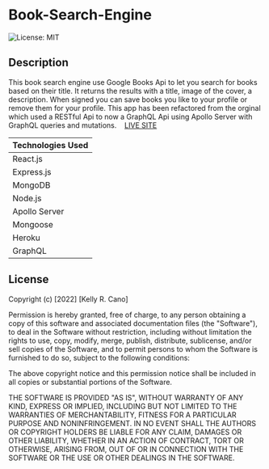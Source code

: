# Book-Search-Engine

![License: MIT](https://img.shields.io/badge/License-MIT-success.svg)

## Description

This book search engine use Google Books Api to let you search for books based on their title. It returns the results with a title, image of the cover, a description. When signed you can save books you like to your profile or remove them for your profile. This app has been refactored from the orginal which used a RESTful Api to now a GraphQL Api using Apollo Server with GraphQL queries and mutations.
![]()
![]()
![]()
[LIVE SITE]()

| Technologies Used |
| ----------------- |
| React.js          |
| Express.js        |
| MongoDB           |
| Node.js           |
| Apollo Server     |
| Mongoose          |
| Heroku            |
| GraphQL           |

## License

Copyright (c) [2022] [Kelly R. Cano]

Permission is hereby granted, free of charge, to any person obtaining a copy
of this software and associated documentation files (the "Software"), to deal
in the Software without restriction, including without limitation the rights
to use, copy, modify, merge, publish, distribute, sublicense, and/or sell
copies of the Software, and to permit persons to whom the Software is
furnished to do so, subject to the following conditions:

The above copyright notice and this permission notice shall be included in all
copies or substantial portions of the Software.

THE SOFTWARE IS PROVIDED "AS IS", WITHOUT WARRANTY OF ANY KIND, EXPRESS OR
IMPLIED, INCLUDING BUT NOT LIMITED TO THE WARRANTIES OF MERCHANTABILITY,
FITNESS FOR A PARTICULAR PURPOSE AND NONINFRINGEMENT. IN NO EVENT SHALL THE
AUTHORS OR COPYRIGHT HOLDERS BE LIABLE FOR ANY CLAIM, DAMAGES OR OTHER
LIABILITY, WHETHER IN AN ACTION OF CONTRACT, TORT OR OTHERWISE, ARISING FROM,
OUT OF OR IN CONNECTION WITH THE SOFTWARE OR THE USE OR OTHER DEALINGS IN THE
SOFTWARE.

